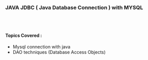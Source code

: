 ### JAVA JDBC ( Java Database Connection ) with MYSQL <br>

<br>
<br>

#### Topics Covered : <br>

* Mysql connection with java <br>
* DAO techniques (Database Access Objects) <br>
